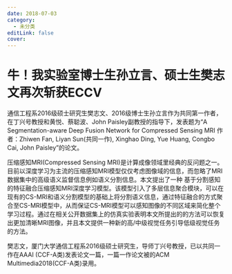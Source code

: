 ```yaml
---
date: 2018-07-03
category:
  - 未分类
editLink: false
cover: 
---
```



# 牛！我实验室博士生孙立言、硕士生樊志文再次斩获ECCV

通信工程系2016级硕士研究生樊志文、2016级博士生孙立言作为共同第一作者，在丁兴号教授和黄悦、蔡聪波、John Paisley副教授的指导下，发表题为“A Segmentation-aware Deep Fusion Network for Compressed Sensing MRI  作者：Zhiwen Fan, Liyan Sun(共同一作), Xinghao Ding, Yue Huang, Congbo Cai, John Paisley”的论文。
<!-- more -->


压缩感知MRI(Compressed Sensing MRI)是计算成像领域里经典的反问题之一。目前以深度学习为主流的压缩感知MRI模型仅仅考虑图像域的信息，而忽略了MRI数据集中的高级语义监督信息例如语义分割信息。本文提出了一种 基于分割感知的特征融合压缩感知MRI深度学习模型。该模型引入了多层信息聚合模块，可以在现有的CS-MRI和语义分割模型的基础上将分割语义信息，通过特征融合的方式聚合至CS-MRI模型中，从而保证CS-MRI模型可以感知图像的不同区域来简化整个学习过程。通过在相关公开数据集上的仿真实验表明本文所提出的的方法可以恢复出更加清晰MRI图像，并且本文提供一种新的高/中级视觉任务引导低级视觉任务的方法。

樊志文，厦门大学通信工程系2016级硕士研究生，导师丁兴号教授，已以共同一作在AAAI (CCF-A类)发表论文一篇，一篇一作论文被的ACM Multimedia2018(CCF-A类)录用。